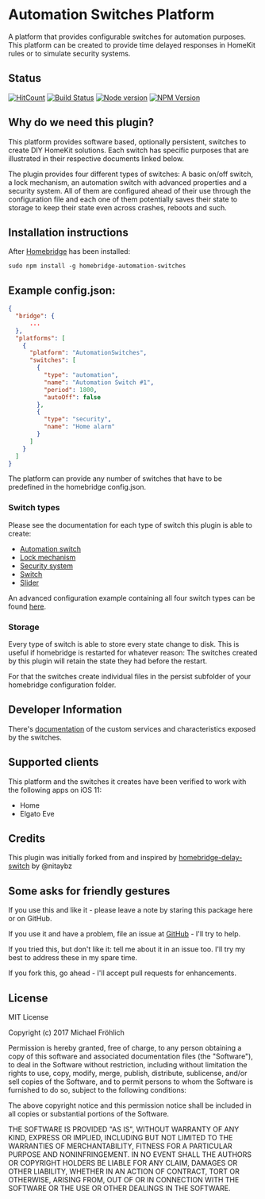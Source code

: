 
# Automation Switches Platform

A platform that provides configurable switches for automation purposes. This platform can be created to provide time delayed responses in HomeKit rules or to simulate security systems.

## Status

[![HitCount](http://hits.dwyl.io/grover/homebridge-automation-switches.svg)](https://github.com/grover/homebridge-automation-switches)
[![Build Status](https://travis-ci.org/grover/homebridge-automation-switches.png?branch=master)](https://travis-ci.org/grover/homebridge-automation-switches)
[![Node version](https://img.shields.io/node/v/homebridge-automation-switches.svg?style=flat)](http://nodejs.org/download/)
[![NPM Version](https://badge.fury.io/js/homebridge-automation-switches.svg?style=flat)](https://npmjs.org/package/homebridge-automation-switches)

## Why do we need this plugin?

This platform provides software based, optionally persistent, switches to create DIY HomeKit solutions.
Each switch has specific purposes that are illustrated in their respective documents linked below.

The plugin provides four different types of switches: A basic on/off switch, a lock mechanism, an automation switch with advanced properties and a security system. All of them are configured ahead
of their use through the configuration file and each one of them potentially saves their state to storage
to keep their state even across crashes, reboots and such.

## Installation instructions

After [Homebridge](https://github.com/nfarina/homebridge) has been installed:

 ```sudo npm install -g homebridge-automation-switches```

## Example config.json:

```json
{
  "bridge": {
      ...
  },
  "platforms": [
    {
      "platform": "AutomationSwitches",
      "switches": [
        {
          "type": "automation",
          "name": "Automation Switch #1",
          "period": 1800,
          "autoOff": false
        },
        {
          "type": "security",
          "name": "Home alarm"
        }
      ]
    }
  ]
}
```

The platform can provide any number of switches that have to be predefined in the homebridge config.json.

### Switch types

Please see the documentation for each type of switch this plugin is able to create:

- [Automation switch](docs/AutomationSwitch.md)
- [Lock mechanism](docs/LockMechanism.md)
- [Security system](docs/SecuritySystem.md)
- [Switch](docs/Switch.md)
- [Slider](docs/Slider.md)

An advanced configuration example containing all four switch types can be found [here](docs/Configuration.md).

### Storage

Every type of switch is able to store every state change to disk. This is useful if homebridge is restarted for whatever reason: The switches created by this plugin will retain the state they had before the restart.

For that the switches create individual files in the persist subfolder of your homebridge configuration folder.

## Developer Information

There's [documentation](docs/CustomCharacteristics.md) of the custom services and characteristics exposed by the switches.

## Supported clients

This platform and the switches it creates have been verified to work with the following apps on iOS 11:

* Home
* Elgato Eve

## Credits

This plugin was initially forked from and inspired by [homebridge-delay-switch](https://github.com/nitaybz/homebridge-delay-switch) by @nitaybz

## Some asks for friendly gestures

If you use this and like it - please leave a note by staring this package here or on GitHub.

If you use it and have a problem, file an issue at [GitHub](https://github.com/grover/homebridge-telegram/issues) - I'll try to help.

If you tried this, but don't like it: tell me about it in an issue too. I'll try my best
to address these in my spare time.

If you fork this, go ahead - I'll accept pull requests for enhancements.

## License

MIT License

Copyright (c) 2017 Michael Fröhlich

Permission is hereby granted, free of charge, to any person obtaining a copy
of this software and associated documentation files (the "Software"), to deal
in the Software without restriction, including without limitation the rights
to use, copy, modify, merge, publish, distribute, sublicense, and/or sell
copies of the Software, and to permit persons to whom the Software is
furnished to do so, subject to the following conditions:

The above copyright notice and this permission notice shall be included in all
copies or substantial portions of the Software.

THE SOFTWARE IS PROVIDED "AS IS", WITHOUT WARRANTY OF ANY KIND, EXPRESS OR
IMPLIED, INCLUDING BUT NOT LIMITED TO THE WARRANTIES OF MERCHANTABILITY,
FITNESS FOR A PARTICULAR PURPOSE AND NONINFRINGEMENT. IN NO EVENT SHALL THE
AUTHORS OR COPYRIGHT HOLDERS BE LIABLE FOR ANY CLAIM, DAMAGES OR OTHER
LIABILITY, WHETHER IN AN ACTION OF CONTRACT, TORT OR OTHERWISE, ARISING FROM,
OUT OF OR IN CONNECTION WITH THE SOFTWARE OR THE USE OR OTHER DEALINGS IN THE
SOFTWARE.
